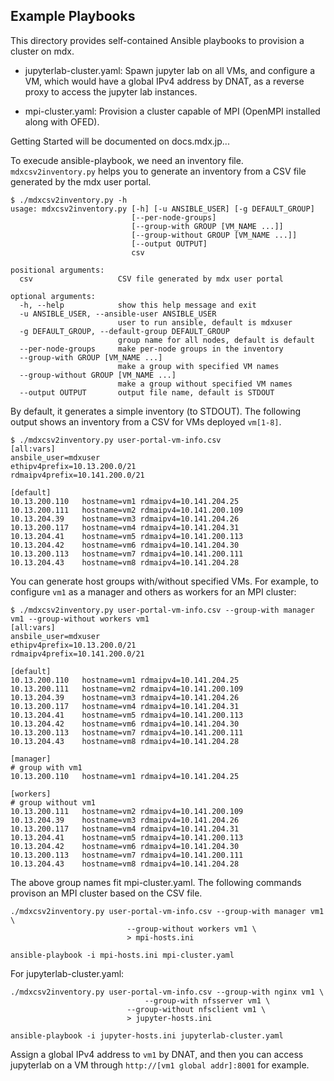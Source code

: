## Example Playbooks

This directory provides self-contained Ansible playbooks to provision
a cluster on mdx.

- jupyterlab-cluster.yaml: Spawn jupyter lab on all VMs, and configure
  a VM, which would have a global IPv4 address by DNAT, as a reverse
  proxy to access the jupyter lab instances.

- mpi-cluster.yaml: Provision a cluster capable of MPI (OpenMPI
  installed along with OFED).


Getting Started will be documented on docs.mdx.jp...


To execude ansible-playbook, we need an inventory
file. `mdxcsv2inventory.py` helps you to generate an inventory from a
CSV file generated by the mdx user portal.

```shell-session
$ ./mdxcsv2inventory.py -h
usage: mdxcsv2inventory.py [-h] [-u ANSIBLE_USER] [-g DEFAULT_GROUP]
                           [--per-node-groups]
                           [--group-with GROUP [VM_NAME ...]]
                           [--group-without GROUP [VM_NAME ...]]
                           [--output OUTPUT]
                           csv

positional arguments:
  csv                   CSV file generated by mdx user portal

optional arguments:
  -h, --help            show this help message and exit
  -u ANSIBLE_USER, --ansible-user ANSIBLE_USER
                        user to run ansible, default is mdxuser
  -g DEFAULT_GROUP, --default-group DEFAULT_GROUP
                        group name for all nodes, default is default
  --per-node-groups     make per-node groups in the inventory
  --group-with GROUP [VM_NAME ...]
                        make a group with specified VM names
  --group-without GROUP [VM_NAME ...]
                        make a group without specified VM names
  --output OUTPUT       output file name, default is STDOUT
```

By default, it generates a simple inventory (to STDOUT). The following
output shows an inventory from a CSV for VMs deployed `vm[1-8]`.

```shell-session
$ ./mdxcsv2inventory.py user-portal-vm-info.csv
[all:vars]
ansbile_user=mdxuser
ethipv4prefix=10.13.200.0/21
rdmaipv4prefix=10.141.200.0/21

[default]
10.13.200.110   hostname=vm1 rdmaipv4=10.141.204.25  
10.13.200.111   hostname=vm2 rdmaipv4=10.141.200.109 
10.13.204.39    hostname=vm3 rdmaipv4=10.141.204.26  
10.13.200.117   hostname=vm4 rdmaipv4=10.141.204.31  
10.13.204.41    hostname=vm5 rdmaipv4=10.141.200.113 
10.13.204.42    hostname=vm6 rdmaipv4=10.141.204.30  
10.13.200.113   hostname=vm7 rdmaipv4=10.141.200.111 
10.13.204.43    hostname=vm8 rdmaipv4=10.141.204.28

```

You can generate host groups with/without specified VMs. For example,
to configure `vm1` as a manager and others as workers for an MPI
cluster:

```shell-session
$ ./mdxcsv2inventory.py user-portal-vm-info.csv --group-with manager vm1 --group-without workers vm1
[all:vars]
ansbile_user=mdxuser
ethipv4prefix=10.13.200.0/21
rdmaipv4prefix=10.141.200.0/21

[default]
10.13.200.110   hostname=vm1 rdmaipv4=10.141.204.25  
10.13.200.111   hostname=vm2 rdmaipv4=10.141.200.109 
10.13.204.39    hostname=vm3 rdmaipv4=10.141.204.26  
10.13.200.117   hostname=vm4 rdmaipv4=10.141.204.31  
10.13.204.41    hostname=vm5 rdmaipv4=10.141.200.113 
10.13.204.42    hostname=vm6 rdmaipv4=10.141.204.30  
10.13.200.113   hostname=vm7 rdmaipv4=10.141.200.111 
10.13.204.43    hostname=vm8 rdmaipv4=10.141.204.28  

[manager]
# group with vm1
10.13.200.110   hostname=vm1 rdmaipv4=10.141.204.25  

[workers]
# group without vm1
10.13.200.111   hostname=vm2 rdmaipv4=10.141.200.109 
10.13.204.39    hostname=vm3 rdmaipv4=10.141.204.26  
10.13.200.117   hostname=vm4 rdmaipv4=10.141.204.31  
10.13.204.41    hostname=vm5 rdmaipv4=10.141.200.113 
10.13.204.42    hostname=vm6 rdmaipv4=10.141.204.30  
10.13.200.113   hostname=vm7 rdmaipv4=10.141.200.111 
10.13.204.43    hostname=vm8 rdmaipv4=10.141.204.28  

```

The above group names fit mpi-cluster.yaml. The following commands
provison an MPI cluster based on the CSV file.

```shell-session
./mdxcsv2inventory.py user-portal-vm-info.csv --group-with manager vm1 \
  					      --group-without workers vm1 \
					      > mpi-hosts.ini

ansible-playbook -i mpi-hosts.ini mpi-cluster.yaml
```


For jupyterlab-cluster.yaml:

```shell-session
./mdxcsv2inventory.py user-portal-vm-info.csv --group-with nginx vm1 \
		      			      --group-with nfsserver vm1 \
					      --group-without nfsclient vm1 \
					      > jupyter-hosts.ini

ansible-playbook -i jupyter-hosts.ini jupyterlab-cluster.yaml
```

Assign a global IPv4 address to `vm1` by DNAT, and then you can access
jupyterlab on a VM through `http://[vm1 global addr]:8001` for
example.